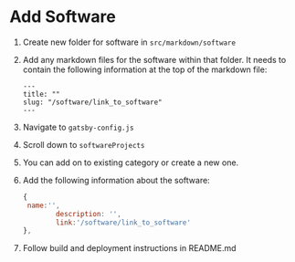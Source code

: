# Add Software

1. Create new folder for software in `src/markdown/software`
2. Add any markdown files for the software within that folder. It needs to contain the following information at the top of the markdown file:

   ```
   ---
   title: ""
   slug: "/software/link_to_software"
   ---
   ```

3. Navigate to `gatsby-config.js`
4. Scroll down to `softwareProjects`
5. You can add on to existing category or create a new one.
6. Add the following information about the software:

   ```javascript
   {
   	name:'',
           description: '',
           link:'/software/link_to_software'
   },
   ```

7. Follow build and deployment instructions in README.md
